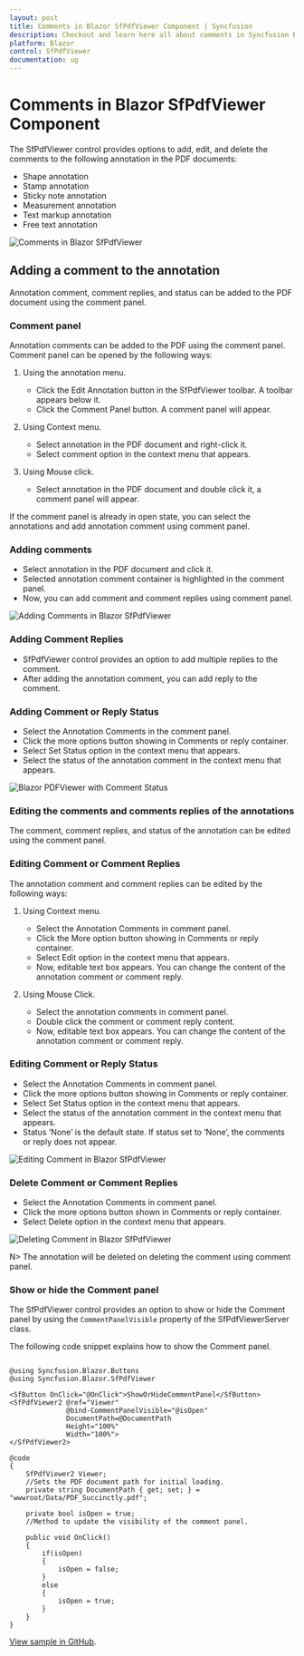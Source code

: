 ```yaml
---
layout: post
title: Comments in Blazor SfPdfViewer Component | Syncfusion
description: Checkout and learn here all about comments in Syncfusion Blazor SfPdfViewer component and much more details.
platform: Blazor
control: SfPdfViewer
documentation: ug
---
```


# Comments in Blazor SfPdfViewer Component

The SfPdfViewer control provides options to add, edit, and delete the comments to the following annotation in the PDF documents:

* Shape annotation
* Stamp annotation
* Sticky note annotation
* Measurement annotation
* Text markup annotation
* Free text annotation

![Comments in Blazor SfPdfViewer](../../pdfviewer/images/blazor-pdfviewer-comments.png)

## Adding a comment to the annotation

Annotation comment, comment replies, and status can be added to the PDF document using the comment panel.

### Comment panel

Annotation comments can be added to the PDF using the comment panel. Comment panel can be opened by the following ways:

1. Using the annotation menu.

    * Click the Edit Annotation button in the SfPdfViewer toolbar. A toolbar appears below it.
    * Click the Comment Panel button. A comment panel will appear.

2. Using Context menu.

    * Select annotation in the PDF document and right-click it.
    * Select comment option in the context menu that appears.

3. Using Mouse click.

    * Select annotation in the PDF document and double click it, a comment panel will appear.

If the comment panel is already in open state, you can select the annotations and add annotation comment using comment panel.

### Adding comments

* Select annotation in the PDF document and click it.
* Selected annotation comment container is highlighted in the comment panel.
* Now, you can add comment and comment replies using comment panel.

![Adding Comments in Blazor SfPdfViewer](../../pdfviewer/images/blazor-pdfviewer-add-new-comment.png)

### Adding Comment Replies

* SfPdfViewer control provides an option to add multiple replies to the comment.
* After adding the annotation comment, you can add reply to the comment.

### Adding Comment or Reply Status

* Select the Annotation Comments in the comment panel.
* Click the more options button showing in Comments or reply container.
* Select Set Status option in the context menu that appears.
* Select the status of the annotation comment in the context menu that appears.

![Blazor PDFViewer with Comment Status](../../pdfviewer/images/blazor-pdfviewer-comment-status.png)

### Editing the comments and comments replies of the annotations

The comment, comment replies, and status of the annotation can be edited using the comment panel.

### Editing Comment or Comment Replies

The annotation comment and comment replies can be edited by the following ways:

1. Using Context menu.

    * Select the Annotation Comments in comment panel.
    * Click the More option button showing in Comments or reply container.
    * Select Edit option in the context menu that appears.
    * Now, editable text box appears. You can change the content of the annotation comment or comment reply.

2. Using Mouse Click.

    * Select the annotation comments in comment panel.
    * Double click the comment or comment reply content.
    * Now, editable text box appears. You can change the content of the annotation comment or comment reply.

### Editing Comment or Reply Status

* Select the Annotation Comments in comment panel.
* Click the more options button showing in Comments or reply container.
* Select Set Status option in the context menu that appears.
* Select the status of the annotation comment in the context menu that appears.
* Status ‘None’ is the default state. If status set to ‘None’, the comments or reply does not appear.

![Editing Comment in Blazor SfPdfViewer](../../pdfviewer/images/blazor-pdfviewer-comment-editing.png)

### Delete Comment or Comment Replies

* Select the Annotation Comments in comment panel.
* Click the more options button shown in Comments or reply container.
* Select Delete option in the context menu that appears.

![Deleting Comment in Blazor SfPdfViewer](../../pdfviewer/images/blazor-pdfviewer-delete-comments.png)

N> The annotation will be deleted on deleting the comment using comment panel.

### Show or hide the Comment panel

The SfPdfViewer control provides an option to show or hide the Comment panel by using the `CommentPanelVisible` property of the SfPdfViewerServer class.

The following code snippet explains how to show the Comment panel.

```cshtml

@using Syncfusion.Blazor.Buttons
@using Syncfusion.Blazor.SfPdfViewer

<SfButton OnClick="@OnClick">ShowOrHideCommentPanel</SfButton>
<SfPdfViewer2 @ref="Viewer"
              @bind-CommentPanelVisible="@isOpen"
              DocumentPath=@DocumentPath
              Height="100%"
              Width="100%">
</SfPdfViewer2>

@code
{
    SfPdfViewer2 Viewer;
    //Sets the PDF document path for initial loading.
    private string DocumentPath { get; set; } = "wwwroot/Data/PDF_Succinctly.pdf";

    private bool isOpen = true;
    //Method to update the visibility of the comment panel.

    public void OnClick()
    {
        if(isOpen)
        {
            isOpen = false;
        }
        else
        {
            isOpen = true;
        }
    }
}
```
[View sample in GitHub](https://github.com/SyncfusionExamples/blazor-pdf-viewer-examples/tree/master/Annotations/Comment%20Panel/Show%20or%20hide%20comment%20panel%20-%20SfPdfViewer).
